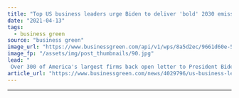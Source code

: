 ```yaml
---
title: "Top US business leaders urge Biden to deliver 'bold' 2030 emissions goal"
date: "2021-04-13"
tags: 
  - business green
source: "business green"
image_url: "https://www.businessgreen.com/api/v1/wps/8a5d2ec/9661d60e-5818-4e13-8f5e-6081b08a452c/4/white-house1a2-185x114.jpg"
image_fp: "/assets/img/post_thumbnails/90.jpg"
lead: "
 Over 300 of America's largest firms back open letter to President Biden calling on him to set a 2030 target to cut emissions by at least 50 per cent against 2005 levels ..."
article_url: "https://www.businessgreen.com/news/4029796/us-business-leaders-urge-biden-deliver-bold-2030-emissions-goal"
---
```


---
